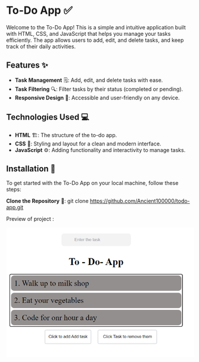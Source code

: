 # To-Do App ✅

Welcome to the To-Do App! This is a simple and intuitive application built with HTML, CSS, and JavaScript that helps you manage your tasks efficiently. The app allows users to add, edit, and delete tasks, and keep track of their daily activities.

## Features ✨

- **Task Management** 🗒️: Add, edit, and delete tasks with ease.
- **Task Filtering** 🔍: Filter tasks by their status (completed or pending).
- **Responsive Design** 📱: Accessible and user-friendly on any device.

## Technologies Used 💻

- **HTML** 🏗️: The structure of the to-do app.
- **CSS** 🎨: Styling and layout for a clean and modern interface.
- **JavaScript** ⚙️: Adding functionality and interactivity to manage tasks.

## Installation 🔧

To get started with the To-Do App on your local machine, follow these steps:

 **Clone the Repository** 🚀:
   git clone https://github.com/Ancient100000/todo-app.git



Preview of project :


![alt text](image.png)
